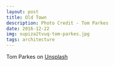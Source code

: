 ```yaml
---
layout: post
title: Old Town
description: Photo Credit - Tom Parkes
date: 2016-12-22
img: xupiza2tvuq-tom-parkes.jpg
tags: architecture
---
```


Tom Parkes on [Unsplash](https://unsplash.com/photos/xuPiZa2TvuQ)

